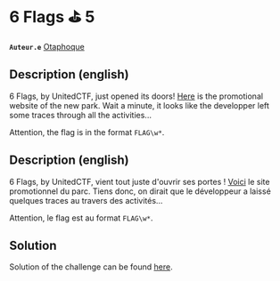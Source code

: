 # 6 Flags ⛳️ 5

**`Auteur.e`** [Otaphoque](https://github.com/Otaphoque)

## Description (english)

6 Flags, by UnitedCTF, just opened its doors! [Here](../Website/templates/index.html) is the promotional website of the new park. Wait a minute, it looks like the developper left some traces through all the activities...

Attention, the flag is in the format `FLAG\w*`.

## Description (english)

6 Flags, by UnitedCTF, vient tout juste d'ouvrir ses portes ! [Voici](../Website/templates/index.html) le site promotionnel du parc. Tiens donc, on dirait que le développeur a laissé quelques traces au travers des activités...

Attention, le flag est au format `FLAG\w*`.

## Solution

Solution of the challenge can be found [here](solution/).
